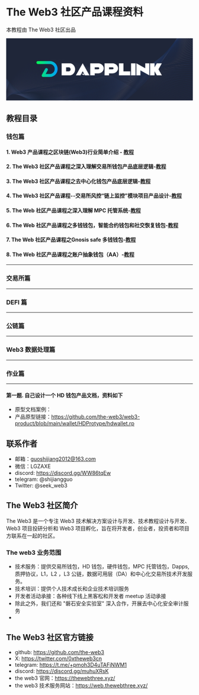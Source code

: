 # The Web3 社区产品课程资料

本教程由 The Web3 社区出品

[![DappLink](https://raw.githubusercontent.com/eniac-x-labs/.github/main/profile/dapplink.jpeg)](https://www.dapplink.xyz/zh)


## 教程目录

### 钱包篇

#### 1. Web3 产品课程之区块链(Web3)行业简单介绍 - [教程](https://github.com/the-web3/web3-product/blob/main/Introduction/ReadMe.md)
#### 2. The Web3 社区产品课程之深入理解交易所钱包产品底层逻辑-[教程](https://github.com/the-web3/web3-product/blob/main/wallet/exchange-wallet/ReadMe.md)
#### 3. The Web3 社区产品课程之去中心化钱包产品底层逻辑-[教程](https://github.com/the-web3/web3-product/blob/main/wallet/hd-wallet/ReadMe.md)
#### 4. The Web3 社区产品课程--交易所风控“链上监控”模块项目产品设计-[教程](https://github.com/the-web3/web3-product/blob/main/wallet/monitor/ReadMe.md)
#### 5. The Web 社区产品课程之深入理解 MPC 托管系统-[教程]()
#### 6. The Web 社区产品课程之多钱钱包，智能合约钱包和社交恢复钱包-[教程]()
#### 7. The Web 社区产品课程之Gnosis safe 多钱钱包-[教程]()
#### 8. The Web 社区产品课程之账户抽象钱包（AA）-[教程]()

------------------------------------------------------------------------------------------------------------------------------

### 交易所篇

------------------------------------------------------------------------------------------------------------------------------


### DEFI 篇


------------------------------------------------------------------------------------------------------------------------------

### 公链篇

------------------------------------------------------------------------------------------------------------------------------

### Web3 数据处理篇

------------------------------------------------------------------------------------------------------------------------------


### 作业篇
------------------------------------------------------------------------------------------------------------------------------
#### 第一题. 自己设计一个 HD 钱包产品文档，资料如下
- 原型文档案例：
- 产品原型链接：https://github.com/the-web3/web3-product/blob/main/wallet/HDProtype/hdwallet.rp


## 联系作者

- 邮箱：guoshijiang2012@163.com
- 微信：LGZAXE
- discord: https://discord.gg/WW86tqEw
- telegram: @shijiangguo
- Twitter: @seek_web3


## The Web3 社区简介
The Web3 是一个专注 Web3 技术解决方案设计与开发、技术教程设计与开发、Web3 项目投研分析和 Web3 项目孵化，旨在将开发者，创业者，投资者和项目方联系在一起的社区。

### The web3 业务范围

- 技术服务：提供交易所钱包，HD 钱包，硬件钱包，MPC 托管钱包，Dapps,  质押协议，L1，L2 ，L3 公链，数据可用层（DA）和中心化交易所技术开发服务。
- 技术培训：提供个人技术成长和企业技术培训服务
- 开发者活动承接：各种线下线上黑客松和开发者 meetup 活动承接
- 除此之外，我们还和 "磐石安全实验室" 深入合作，开展去中心化安全审计服务
- 
## The Web3 社区官方链接
- github: https://github.com/the-web3
- X: https://twitter.com/0xtheweb3cn
- telegram: https://t.me/+pmoh3D4uTAFjNWM1
- discord:  https://discord.gg/muhuXRsK
- the web3 官网：https://thewebthree.xyz/
- the web3 技术服务网站：https://web.thewebthree.xyz/

